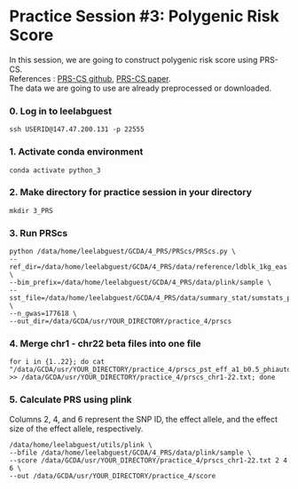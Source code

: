 # Practice Session #3: Polygenic Risk Score 

In this session, we are going to construct polygenic risk score using PRS-CS. \
References : [PRS-CS github](https://github.com/getian107/PRScs), [PRS-CS paper](https://www.ncbi.nlm.nih.gov/pmc/articles/PMC6467998/). \
The data we are going to use are already preprocessed or downloaded.

### 0. Log in to leelabguest
``` 
ssh USERID@147.47.200.131 -p 22555
```

### 1. Activate conda environment
``` 
conda activate python_3
``` 

### 2. Make directory for practice session in your directory
``` 
mkdir 3_PRS 
``` 

### 3. Run PRScs 
``` 
python /data/home/leelabguest/GCDA/4_PRS/PRScs/PRScs.py \
--ref_dir=/data/home/leelabguest/GCDA/4_PRS/data/reference/ldblk_1kg_eas \
--bim_prefix=/data/home/leelabguest/GCDA/4_PRS/data/plink/sample \
--sst_file=/data/home/leelabguest/GCDA/4_PRS/data/summary_stat/sumstats_prscs.txt \
--n_gwas=177618 \
--out_dir=/data/GCDA/usr/YOUR_DIRECTORY/practice_4/prscs
``` 

### 4. Merge chr1 - chr22 beta files into one file 
``` 
for i in {1..22}; do cat "/data/GCDA/usr/YOUR_DIRECTORY/practice_4/prscs_pst_eff_a1_b0.5_phiauto_chr$i.txt" >> /data/GCDA/usr/YOUR_DIRECTORY/practice_4/prscs_chr1-22.txt; done
``` 

### 5. Calculate PRS using plink 
Columns 2, 4, and 6 represent the SNP ID, the effect allele, and the effect size of the effect allele, respectively.

``` 
/data/home/leelabguest/utils/plink \
--bfile /data/home/leelabguest/GCDA/4_PRS/data/plink/sample \
--score /data/GCDA/usr/YOUR_DIRECTORY/practice_4/prscs_chr1-22.txt 2 4 6 \
--out /data/GCDA/usr/YOUR_DIRECTORY/practice_4/score
``` 
